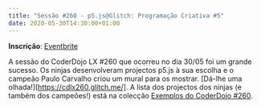 ```yaml
---
title: "Sessão #260 - p5.js@Glitch: Programação Criativa #5"
date: 2020-05-30T14:30:00+01:00
---
```


**Inscrição**: [Eventbrite](https://www.eventbrite.pt/e/bilhetes-coderdojo-lx-260-p5jsglitch-programacao-criativa-5-107205905750)

A sessão do CoderDojo LX #260 que ocorreu no dia 30/05 foi um grande sucesso. Os ninjas desenvolveram projectos p5.js à sua escolha e o campeão Paulo Carvalho criou um mural para os mostrar. [Dá-lhe uma olhada!][https://cdlx260.glitch.me/]. A lista dos projectos dos ninjas (e também dos campeões!) está na colecção [Exemplos do CoderDojo #260](https://glitch.com/@cdlx/exemplos-do-coder-dojo-260).